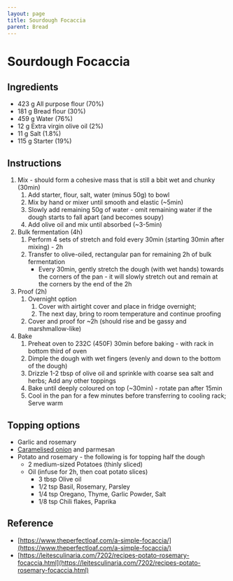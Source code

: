 ```yaml
---
layout: page
title: Sourdough Focaccia
parent: Bread
---
```


# Sourdough Focaccia

## Ingredients

- 423 g All purpose flour (70%)
- 181 g Bread flour (30%)
- 459 g Water (76%)
- 12 g Extra virgin olive oil (2%)
- 11 g Salt (1.8%)
- 115 g Starter (19%)

## Instructions

1. Mix - should form a cohesive mass that is still a bbit wet and chunky (30min)
   1. Add starter, flour, salt, water (minus 50g) to bowl
   2. Mix by hand or mixer until smooth and elastic (~5min)
   3. Slowly add remaining 50g of water - omit remaining water if the dough starts to fall apart (and becomes soupy)
   4. Add olive oil and mix until absorbed (~3-5min)
2. Bulk fermentation (4h)
   1. Perform 4 sets of stretch and fold every 30min (starting 30min after mixing) - 2h
   2. Transfer to olive-oiled, rectangular pan for remaining 2h of bulk fermentation
      - Every 30min, gently stretch the dough (with wet hands) towards the corners of the pan - it will slowly stretch out and remain at the corners by the end of the 2h
3. Proof (2h)
   1. Overnight option
      1. Cover with airtight cover and place in fridge overnight;
      2. The next day, bring to room temperature and continue proofing
   2. Cover and proof for ~2h (should rise and be gassy and marshmallow-like)
4. Bake
   1. Preheat oven to 232C (450F) 30min before baking - with rack in bottom third of oven
   2. Dimple the dough with wet fingers (evenly and down to the bottom of the dough)
   3. Drizzle 1-2 tbsp of olive oil and sprinkle with coarse sea salt and herbs; Add any other toppings
   4. Bake until deeply coloured on top (~30min) - rotate pan after 15min
   5. Cool in the pan for a few minutes before transferring to cooling rack; Serve warm

## Topping options

- Garlic and rosemary
- [Caramelised onion](../../caramelised_onions.md) and parmesan
- Potato and rosemary - the following is for topping half the dough
  - 2 medium-sized Potatoes (thinly sliced)
  - Oil (infuse for 2h, then coat potato slices)
    - 3 tbsp Olive oil
    - 1/2 tsp Basil, Rosemary, Parsley
    - 1/4 tsp Oregano, Thyme, Garlic Powder, Salt
    - 1/8 tsp Chili flakes, Paprika

## Reference

- [https://www.theperfectloaf.com/a-simple-focaccia/](https://www.theperfectloaf.com/a-simple-focaccia/)
- [https://leitesculinaria.com/7202/recipes-potato-rosemary-focaccia.html](https://leitesculinaria.com/7202/recipes-potato-rosemary-focaccia.html)
